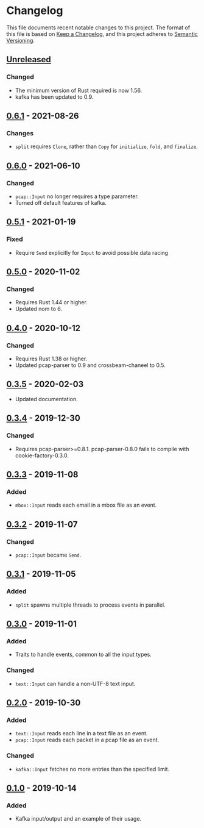 # Changelog

This file documents recent notable changes to this project. The format of this
file is based on [Keep a Changelog](https://keepachangelog.com/en/1.0.0/), and
this project adheres to [Semantic
Versioning](https://semver.org/spec/v2.0.0.html).

## [Unreleased]

### Changed

- The minimum version of Rust required is now 1.56.
- kafka has been updated to 0.9.

## [0.6.1] - 2021-08-26

### Changes

- `split` requires `Clone`, rather than `Copy` for `initialize`, `fold`, and
  `finalize`.

## [0.6.0] - 2021-06-10

### Changed

- `pcap::Input` no longer requires a type parameter.
- Turned off default features of kafka.

## [0.5.1] - 2021-01-19

### Fixed

- Require `Send` explicitly for `Input` to avoid possible data racing 

## [0.5.0] - 2020-11-02

### Changed

- Requires Rust 1.44 or higher.
- Updated nom to 6.

## [0.4.0] - 2020-10-12

### Changed

- Requires Rust 1.38 or higher.
- Updated pcap-parser to 0.9 and crossbeam-chaneel to 0.5.

## [0.3.5] - 2020-02-03

- Updated documentation.

## [0.3.4] - 2019-12-30

### Changed

- Requires pcap-parser>=0.8.1. pcap-parser-0.8.0 fails to compile with
  cookie-factory-0.3.0.

## [0.3.3] - 2019-11-08

### Added

- `mbox::Input` reads each email in a mbox file as an event.

## [0.3.2] - 2019-11-07

### Changed

- `pcap::Input` became `Send`.

## [0.3.1] - 2019-11-05

### Added

- `split` spawns multiple threads to process events in parallel.

## [0.3.0] - 2019-11-01

### Added

- Traits to handle events, common to all the input types.

### Changed

- `text::Input` can handle a non-UTF-8 text input.

## [0.2.0] - 2019-10-30

### Added

- `text::Input` reads each line in a text file as an event.
- `pcap::Input` reads each packet in a pcap file as an event.

### Changed

- `kafka::Input` fetches no more entries than the specified limit.

## [0.1.0] - 2019-10-14

### Added

- Kafka input/output and an example of their usage.

[Unreleased]: https://github.com/petabi/eventio/compare/0.6.1...main
[0.6.1]: https://github.com/petabi/eventio/compare/0.6.0...0.6.1
[0.6.0]: https://github.com/petabi/eventio/compare/0.5.1...0.6.0
[0.5.1]: https://github.com/petabi/eventio/compare/0.5.0...0.5.1
[0.5.0]: https://github.com/petabi/eventio/compare/0.4.0...0.5.0
[0.4.0]: https://github.com/petabi/eventio/compare/0.3.5...0.4.0
[0.3.5]: https://github.com/petabi/eventio/compare/0.3.4...0.3.5
[0.3.4]: https://github.com/petabi/eventio/compare/0.3.3...0.3.4
[0.3.3]: https://github.com/petabi/eventio/compare/0.3.2...0.3.3
[0.3.2]: https://github.com/petabi/eventio/compare/0.3.1...0.3.2
[0.3.1]: https://github.com/petabi/eventio/compare/0.3.0...0.3.1
[0.3.0]: https://github.com/petabi/eventio/compare/0.2.0...0.3.0
[0.2.0]: https://github.com/petabi/eventio/compare/0.1.0...0.2.0
[0.1.0]: https://github.com/petabi/eventio/tree/0.1.0
